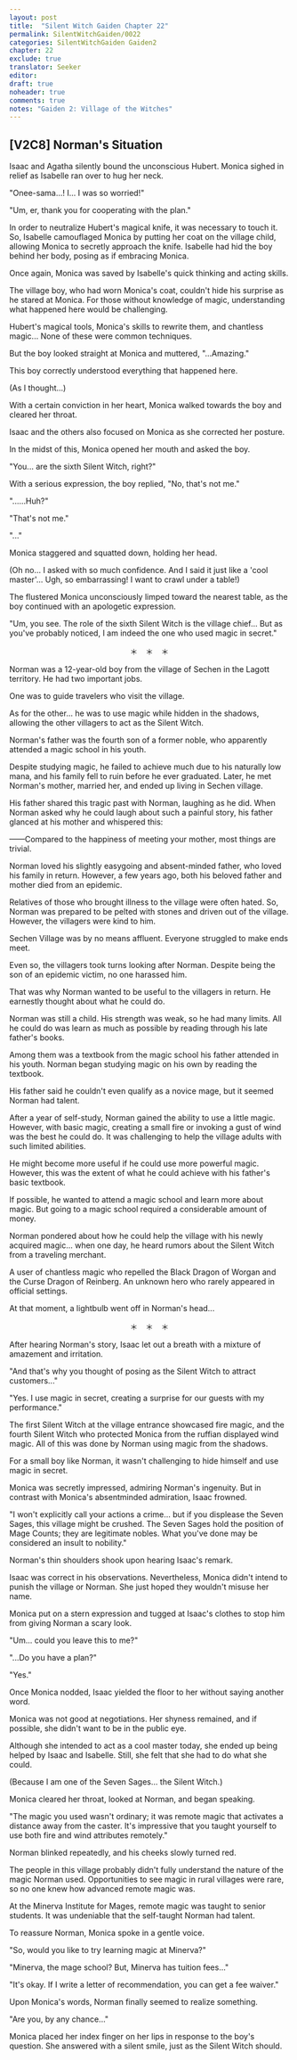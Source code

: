 ```yaml
---
layout: post
title:  "Silent Witch Gaiden Chapter 22"
permalink: SilentWitchGaiden/0022
categories: SilentWitchGaiden Gaiden2
chapter: 22
exclude: true
translator: Seeker
editor: 
draft: true
noheader: true
comments: true
notes: "Gaiden 2: Village of the Witches"
---
```

<h2>[V2C8] Norman's Situation</h2>

Isaac and Agatha silently bound the unconscious Hubert. Monica sighed in relief as Isabelle ran over to hug her neck.

"Onee-sama...! I... I was so worried!"

"Um, er, thank you for cooperating with the plan."

In order to neutralize Hubert's magical knife, it was necessary to touch it. So, Isabelle camouflaged Monica by putting her coat on the village child, allowing Monica to secretly approach the knife. Isabelle had hid the boy behind her body, posing as if embracing Monica.

Once again, Monica was saved by Isabelle's quick thinking and acting skills.

The village boy, who had worn Monica's coat, couldn't hide his surprise as he stared at Monica. For those without knowledge of magic, understanding what happened here would be challenging.

Hubert's magical tools, Monica's skills to rewrite them, and chantless magic... None of these were common techniques.

But the boy looked straight at Monica and muttered, "...Amazing."

This boy correctly understood everything that happened here.

(As I thought...)

With a certain conviction in her heart, Monica walked towards the boy and cleared her throat.

Isaac and the others also focused on Monica as she corrected her posture.

In the midst of this, Monica opened her mouth and asked the boy.

"You... are the sixth Silent Witch, right?"

With a serious expression, the boy replied, "No, that's not me."

"......Huh?"

"That's not me."

"..."

Monica staggered and squatted down, holding her head.

(Oh no... I asked with so much confidence. And I said it just like a 'cool master'... Ugh, so embarrassing! I want to crawl under a table!)

The flustered Monica unconsciously limped toward the nearest table, as the boy continued with an apologetic expression.

"Um, you see. The role of the sixth Silent Witch is the village chief... But as you've probably noticed, I am indeed the one who used magic in secret."

<p style="text-align: center;">＊　＊　＊</p>

Norman was a 12-year-old boy from the village of Sechen in the Lagott territory. He had two important jobs.

One was to guide travelers who visit the village.

As for the other... he was to use magic while hidden in the shadows, allowing the other villagers to act as the Silent Witch.

Norman's father was the fourth son of a former noble, who apparently attended a magic school in his youth.

Despite studying magic, he failed to achieve much due to his naturally low mana, and his family fell to ruin before he ever graduated. Later, he met Norman's mother, married her, and ended up living in Sechen village.

His father shared this tragic past with Norman, laughing as he did. When Norman asked why he could laugh about such a painful story, his father glanced at his mother and whispered this:

——Compared to the happiness of meeting your mother, most things are trivial.

Norman loved his slightly easygoing and absent-minded father, who loved his family in return. However, a few years ago, both his beloved father and mother died from an epidemic.

Relatives of those who brought illness to the village were often hated. So, Norman was prepared to be pelted with stones and driven out of the village. However, the villagers were kind to him.

Sechen Village was by no means affluent. Everyone struggled to make ends meet.

Even so, the villagers took turns looking after Norman. Despite being the son of an epidemic victim, no one harassed him.

That was why Norman wanted to be useful to the villagers in return. He earnestly thought about what he could do.

Norman was still a child. His strength was weak, so he had many limits. All he could do was learn as much as possible by reading through his late father's books.

Among them was a textbook from the magic school his father attended in his youth. Norman began studying magic on his own by reading the textbook.

His father said he couldn't even qualify as a novice mage, but it seemed Norman had talent.

After a year of self-study, Norman gained the ability to use a little magic. However, with basic magic, creating a small fire or invoking a gust of wind was the best he could do. It was challenging to help the village adults with such limited abilities.

He might become more useful if he could use more powerful magic. However, this was the extent of what he could achieve with his father's basic textbook.

If possible, he wanted to attend a magic school and learn more about magic. But going to a magic school required a considerable amount of money.

Norman pondered about how he could help the village with his newly acquired magic... when one day, he heard rumors about the Silent Witch from a traveling merchant.

A user of chantless magic who repelled the Black Dragon of Worgan and the Curse Dragon of Reinberg. An unknown hero who rarely appeared in official settings.

At that moment, a lightbulb went off in Norman's head...

<p style="text-align: center;">＊　＊　＊</p>

After hearing Norman's story, Isaac let out a breath with a mixture of amazement and irritation.

"And that's why you thought of posing as the Silent Witch to attract customers..."

"Yes. I use magic in secret, creating a surprise for our guests with my performance."

The first Silent Witch at the village entrance showcased fire magic, and the fourth Silent Witch who protected Monica from the ruffian displayed wind magic. All of this was done by Norman using magic from the shadows.

For a small boy like Norman, it wasn't challenging to hide himself and use magic in secret.

Monica was secretly impressed, admiring Norman's ingenuity. But in contrast with Monica's absentminded admiration, Isaac frowned.

"I won't explicitly call your actions a crime... but if you displease the Seven Sages, this village might be crushed. The Seven Sages hold the position of Mage Counts; they are legitimate nobles. What you've done may be considered an insult to nobility."

Norman's thin shoulders shook upon hearing Isaac's remark.

Isaac was correct in his observations. Nevertheless, Monica didn't intend to punish the village or Norman. She just hoped they wouldn't misuse her name.

Monica put on a stern expression and tugged at Isaac's clothes to stop him from giving Norman a scary look.

"Um... could you leave this to me?"

"...Do you have a plan?"

"Yes."

Once Monica nodded, Isaac yielded the floor to her without saying another word.

Monica was not good at negotiations. Her shyness remained, and if possible, she didn't want to be in the public eye.

Although she intended to act as a cool master today, she ended up being helped by Isaac and Isabelle. Still, she felt that she had to do what she could.

(Because I am one of the Seven Sages... the Silent Witch.)

Monica cleared her throat, looked at Norman, and began speaking.

"The magic you used wasn't ordinary; it was remote magic that activates a distance away from the caster. It's impressive that you taught yourself to use both fire and wind attributes remotely."

Norman blinked repeatedly, and his cheeks slowly turned red.

The people in this village probably didn't fully understand the nature of the magic Norman used. Opportunities to see magic in rural villages were rare, so no one knew how advanced remote magic was.

At the Minerva Institute for Mages, remote magic was taught to senior students. It was undeniable that the self-taught Norman had talent.

To reassure Norman, Monica spoke in a gentle voice.

"So, would you like to try learning magic at Minerva?"

"Minerva, the mage school? But, Minerva has tuition fees..."

"It's okay. If I write a letter of recommendation, you can get a fee waiver."

Upon Monica's words, Norman finally seemed to realize something.

"Are you, by any chance..."

Monica placed her index finger on her lips in response to the boy's question. She answered with a silent smile, just as the Silent Witch should.

